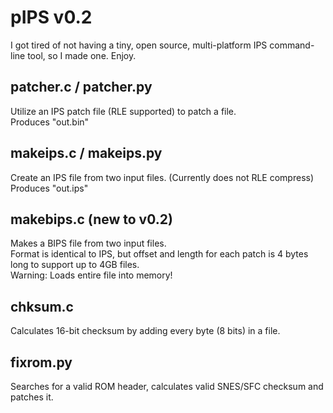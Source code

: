 # pIPS v0.2

I got tired of not having a tiny, open source, multi-platform IPS command-line tool, so I made one. Enjoy.

## patcher.c / patcher.py

Utilize an IPS patch file (RLE supported) to patch a file.<br>
Produces "out.bin"

## makeips.c / makeips.py

Create an IPS file from two input files. (Currently does not RLE compress)<br>
Produces "out.ips"

## makebips.c (new to v0.2)

Makes a BIPS file from two input files.<br>
Format is identical to IPS, but offset and length for each patch is 4 bytes long to support up to 4GB files.<br>
Warning: Loads entire file into memory!

## chksum.c 

Calculates 16-bit checksum by adding every byte (8 bits) in a file. 

## fixrom.py 

Searches for a valid ROM header, calculates valid SNES/SFC checksum and patches it.
